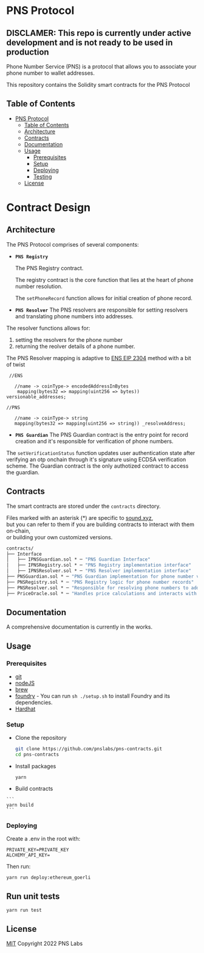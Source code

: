 # PNS Protocol

## DISCLAMER: This repo is currently under active development and is not ready to be used in production 

Phone Number Service (PNS) is a protocol that allows you to associate your phone number to wallet addresses.

This repository contains the Solidity smart contracts for the PNS Protocol

## Table of Contents

- [PNS Protocol](#pns-protocol)
  - [Table of Contents](#table-of-contents)
  - [Architecture](#architecture)
  - [Contracts](#contracts)
  - [Documentation](#documentation)
  - [Usage](#usage)
    - [Prerequisites](#prerequisites)
    - [Setup](#setup)
    - [Deploying](#deploying)
     - [Testing](#testing)
  - [License](#license)
# Contract Design

## Architecture

The PNS Protocol comprises of several components: 

- **`PNS Registry`**  

  The PNS Registry contract.

  The registry contract is the core function that lies at the heart of phone number resolution. 

  The `setPhoneRecord` function allows for initial creation of phone record.

- **`PNS Resolver`** 
The PNS resolvers are responsible for setting resolvers and translating phone numbers into addresses. 

The resolver functions allows for:
  1. setting the resolvers for the phone number
  2. returning the reolver details of a phone number.

The PNS Resolver mapping is adaptive to [ENS EIP 2304](https://eips.ethereum.org/EIPS/eip-2304) method with a bit of twist 
```
 //ENS
    
   //name -> coinType-> encodedAddressInBytes
    mapping(bytes32 => mapping(uint256 => bytes)) versionable_addresses;

//PNS

   //name -> coinType-> string
   mapping(bytes32 => mapping(uint256 => string)) _resolveAddress;
```

- **`PNS Guardian`**
The PNS Guardian contract is the entry point for record creation and it's responsible for verification of phone numbers.

The `setVerificationStatus` function updates user authentication state after verifying an otp onchain through it's signature using ECDSA verification scheme. The Guardian contract is the only authotized contract to access the guardian.

## Contracts

The smart contracts are stored under the `contracts` directory.

Files marked with an asterisk (\*) are specific to [sound.xyz](https://sound.xyz),  
but you can refer to them if you are building contracts to interact with them on-chain,   
or building your own customized versions.

```ml
contracts/
├── Interface
│   ├── IPNSGuardian.sol * ─ "PNS Guardian Interface"
│   ├── IPNSRegistry.sol * ─ "PNS Registry implementation interface"
│   ├── IPNSResolver.sol * ─ "PNS Resolver implementation interface"
├── PNSGuardian.sol * ─ "PNS Guardian implementation for phone number verification"
├── PNSRegistry.sol * ─ "PNS Registry logic for phone number records"
├── PNSResolver.sol * ─ "Responsible for resolving phone numbers to addresses"
├── PriceOracle.sol * ─ "Handles price calculations and interacts with chainlink oracle for price conversions"
```


## Documentation

A comprehensive documentation is currently in the works.  

## Usage

### Prerequisites

-   [git](https://git-scm.com/downloads)
-   [nodeJS](https://nodejs.org/en/download/)
-   [brew](https://brew.sh/)
-   [foundry](https://getfoundry.sh) - You can run `sh ./setup.sh` to install Foundry and its dependencies.
-   [Hardhat](https://hardhat.org)

### Setup

-   Clone the repository

    ```bash
    git clone https://github.com/pnslabs/pns-contracts.git
    cd pns-contracts
    ```

-   Install packages

    ```
    yarn
    ```

 -   Build contracts

    ```
    yarn build
    ```


### Deploying

Create a .env in the root with:

```
PRIVATE_KEY=PRIVATE_KEY
ALCHEMY_API_KEY=
```

Then run:
```
yarn run deploy:ethereum_goerli
```

## Run unit tests

```shell
yarn run test
```


## License

[MIT](LICENSE) Copyright 2022 PNS Labs